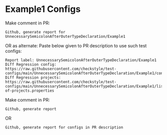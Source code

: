 # Example1 Configs
Make comment in PR:
```
Github, generate report for UnnecessarySemicolonAfterOuterTypeDeclaration/Example1
```
OR as alternate:
Paste below given to PR description to use such test configs:
```
Report label: UnnecessarySemicolonAfterOuterTypeDeclaration/Example1
Diff Regression config: https://raw.githubusercontent.com/checkstyle/test-configs/main/UnnecessarySemicolonAfterOuterTypeDeclaration/Example1/config.xml
Diff Regression projects: https://raw.githubusercontent.com/checkstyle/test-configs/main/UnnecessarySemicolonAfterOuterTypeDeclaration/Example1/list-of-projects.properties
```
Make comment in PR:
```
Github, generate report
```
OR
```
Github, generate report for configs in PR description
```
